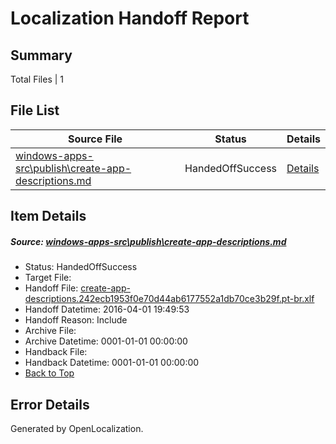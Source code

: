 # <a name='report-top'></a> Localization Handoff Report

## Summary
 Total Files | 1

## File List
 Source File | Status | Details 
 ----------- | ------ | ------- 
 [windows-apps-src\publish\create-app-descriptions.md](https://github.com/Microsoft/windows-apps/blob/1b2d564edee79b0ac4807519a8458e7c5d840bff/windows-apps-src/publish/create-app-descriptions.md) | HandedOffSuccess | [Details](#77c61acd49e41ed3d7edb02318fdf971b5afcb763354)

## Item Details
##### <a name='77c61acd49e41ed3d7edb02318fdf971b5afcb763354'></a> Source: [windows-apps-src\publish\create-app-descriptions.md](https://github.com/Microsoft/windows-apps/blob/1b2d564edee79b0ac4807519a8458e7c5d840bff/windows-apps-src/publish/create-app-descriptions.md)
* Status: HandedOffSuccess
* Target File: 
* Handoff File: [create-app-descriptions.242ecb1953f0e70d44ab6177552a1db70ce3b29f.pt-br.xlf](https://github.com/Microsoft/WDG.handoff/blob/a66c45f61654cab3412d9ea033064ae6325df30e/ol-handoff/Microsoft/windows-apps.pt-br/master/create-app-descriptions.242ecb1953f0e70d44ab6177552a1db70ce3b29f.pt-br.xlf)
* Handoff Datetime: 2016-04-01 19:49:53
* Handoff Reason: Include
* Archive File: 
* Archive Datetime: 0001-01-01 00:00:00
* Handback File: 
* Handback Datetime: 0001-01-01 00:00:00
* [Back to Top](#report-top)


## Error Details

Generated by OpenLocalization.
